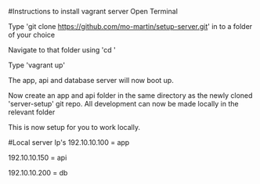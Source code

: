 #Instructions to install vagrant server
Open Terminal

Type 'git clone https://github.com/mo-martin/setup-server.git' in to a folder of your choice 

Navigate to that folder using 'cd <directory>'

Type 'vagrant up'

The app, api and database server will now boot up.

Now create an app and api folder in the same directory as the newly cloned 'server-setup' git repo. All development can now be made locally in the relevant folder 

This is now setup for you to work locally.


#Local server Ip's
192.10.10.100 = app 

192.10.10.150 = api

192.10.10.200 = db
